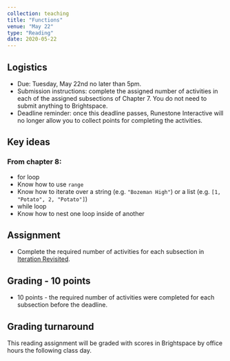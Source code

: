 ```yaml
---
collection: teaching
title: "Functions"
venue: "May 22"
type: "Reading"
date: 2020-05-22
---
```

## Logistics
* Due: Tuesday, May 22nd no later than 5pm.
* Submission instructions: complete the assigned number of activities in each
	of the assigned subsections of Chapter 7. You do not need to submit
	anything to Brightspace.
* Deadline reminder: once this deadline passes, Runestone Interactive will no
	longer allow you to collect points for completing the activities.

## Key ideas
### From chapter 8:
* for loop
* Know how to use `range`
* Know how to iterate over a string (e.g. `"Bozeman High"`) or a list
(e.g. `[1, "Potato", 2, "Potato"]`)
* while loop
* Know how to nest one loop inside of another


## Assignment
* Complete the required number of activities for each subsection in
[Iteration Revisited](https://runestone.academy/runestone/assignments/doAssignment?assignment_id=37266).

## Grading - 10 points
* 10 points - the required number of activities were completed for each
	subsection before the deadline.

## Grading turnaround
This reading assignment  will be graded with scores in Brightspace by office
hours the following class day.
